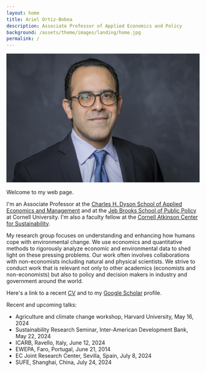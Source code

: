 ```yaml
---
layout: home
title: Ariel Ortiz-Bobea
description: Associate Professor of Applied Economics and Policy
background: /assets/theme/images/landing/home.jpg
permalink: /
---
```


![alt text](/assets/theme/images/landing/aob.jpg)

Welcome to my web page.

I'm an Associate Professor at the [Charles H. Dyson School of Applied Economics and Management](https://dyson.cornell.edu) and at the [Jeb Brooks School of Public Policy](https://publicpolicy.cornell.edu) at Cornell University. I'm also a faculty fellow at the [Cornell Atkinson Center for Sustainability](https://www.atkinson.cornell.edu).

My research group focuses on understanding and enhancing how humans cope with environmental change. We use economics and quantitative methods to rigorously analyze economic and environmental data to shed light on these pressing problems. Our work often involves collaborations with non-economists including natural and physical scientists. We strive to conduct work that is relevant not only to other academics (economists and non-economists) but also to policy and decision makers in industry and government around the world.

Here's a link to a recent [CV](/assets/theme/cv.pdf) and to my [Google Scholar](https://scholar.google.com/citations?user=kEZ0ezkAAAAJ&hl=en) profile.

Recent and upcoming talks:
- Agriculture and climate change workshop, Harvard University, May 16, 2024
- Sustainability Research Seminar, Inter-American Development Bank, May 22, 2024
- ICARB, Ravello, Italy, June 12, 2024
- EWEPA, Faro, Portugal, June 21, 2014
- EC Joint Research Center, Sevilla, Spain, July 8, 2024
- SUFE, Shanghai, China, July 24, 2024


